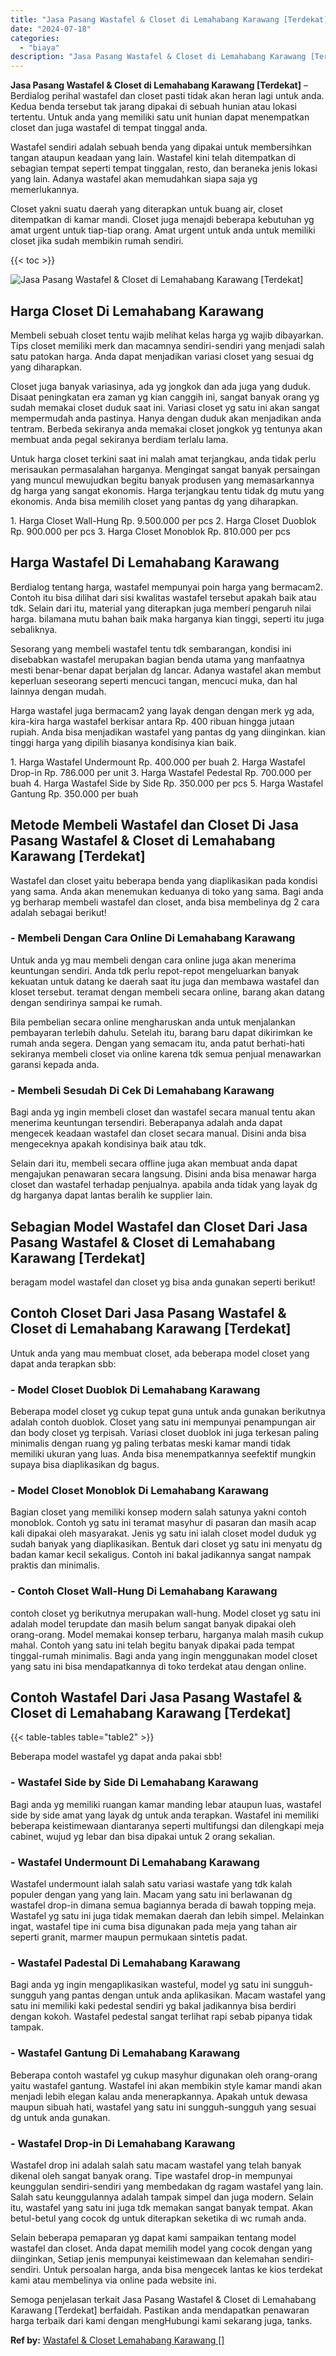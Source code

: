 ```yaml
---
title: "Jasa Pasang Wastafel & Closet di Lemahabang Karawang [Terdekat]"
date: "2024-07-18"
categories: 
  - "biaya"
description: "Jasa Pasang Wastafel & Closet di Lemahabang Karawang [Terdekat]. Semoga penjelasan terkait Jasa Pasang Wastafel & Closet di Lemahabang Karawang [Terdekat]..."
---
```


**Jasa Pasang Wastafel & Closet di Lemahabang Karawang \[Terdekat\]** – Berdialog perihal wastafel dan closet pasti tidak akan heran lagi untuk anda. Kedua benda tersebut tak jarang dipakai di sebuah hunian atau lokasi tertentu. Untuk anda yang memiliki satu unit hunian dapat menempatkan closet dan juga wastafel di tempat tinggal anda.

Wastafel sendiri adalah sebuah benda yang dipakai untuk membersihkan tangan ataupun keadaan yang lain. Wastafel kini telah ditempatkan di sebagian tempat seperti tempat tinggalan, resto, dan beraneka jenis lokasi yang lain. Adanya wastafel akan memudahkan siapa saja yg memerlukannya.

Closet yakni suatu daerah yang diterapkan untuk buang air, closet ditempatkan di kamar mandi. Closet juga menajdi beberapa kebutuhan yg amat urgent untuk tiap-tiap orang. Amat urgent untuk anda untuk memiliki closet jika sudah membikin rumah sendiri.

{{< toc >}}

![Jasa Pasang Wastafel & Closet di Lemahabang Karawang [Terdekat]](/images/wastafel-closet-murah05.png)

## Harga Closet Di Lemahabang Karawang

Membeli sebuah closet tentu wajib melihat kelas harga yg wajib dibayarkan. Tips closet memiliki merk dan macamnya sendiri-sendiri yang menjadi salah satu patokan harga. Anda dapat menjadikan variasi closet yang sesuai dg yang diharapkan.

Closet juga banyak variasinya, ada yg jongkok dan ada juga yang duduk. Disaat peningkatan era zaman yg kian canggih ini, sangat banyak orang yg sudah memakai closet duduk saat ini. Variasi closet yg satu ini akan sangat mempermudah anda pastinya. Hanya dengan duduk akan menjadikan anda tentram. Berbeda sekiranya anda memakai closet jongkok yg tentunya akan membuat anda pegal sekiranya berdiam terlalu lama.

Untuk harga closet terkini saat ini malah amat terjangkau, anda tidak perlu merisaukan permasalahan harganya. Mengingat sangat banyak persaingan yang muncul mewujudkan begitu banyak produsen yang memasarkannya dg harga yang sangat ekonomis. Harga terjangkau tentu tidak dg mutu yang ekonomis. Anda bisa memilih closet yang pantas dg yang diharapkan.

1\. Harga Closet Wall-Hung Rp. 9.500.000 per pcs 2. Harga Closet Duoblok Rp. 900.000 per pcs 3. Harga Closet Monoblok Rp. 810.000 per pcs

## Harga Wastafel Di Lemahabang Karawang

Berdialog tentang harga, wastafel mempunyai poin harga yang bermacam2. Contoh itu bisa dilihat dari sisi kwalitas wastafel tersebut apakah baik atau tdk. Selain dari itu, material yang diterapkan juga memberi pengaruh nilai harga. bilamana mutu bahan baik maka harganya kian tinggi, seperti itu juga sebaliknya.

Sesorang yang membeli wastafel tentu tdk sembarangan, kondisi ini disebabkan wastafel merupakan bagian benda utama yang manfaatnya mesti benar-benar dapat berjalan dg lancar. Adanya wastafel akan membut keperluan seseorang seperti mencuci tangan, mencuci muka, dan hal lainnya dengan mudah.

Harga wastafel juga bermacam2 yang layak dengan dengan merk yg ada, kira-kira harga wastafel berkisar antara Rp. 400 ribuan hingga jutaan rupiah. Anda bisa menjadikan wastafel yang pantas dg yang diinginkan. kian tinggi harga yang dipilih biasanya kondisinya kian baik.

1\. Harga Wastafel Undermount Rp. 400.000 per buah 2. Harga Wastafel Drop-in Rp. 786.000 per unit 3. Harga Wastafel Pedestal Rp. 700.000 per buah 4. Harga Wastafel Side by Side Rp. 350.000 per pcs 5. Harga Wastafel Gantung Rp. 350.000 per buah

## Metode Membeli Wastafel dan Closet Di Jasa Pasang Wastafel & Closet di Lemahabang Karawang \[Terdekat\]

Wastafel dan closet yaitu beberapa benda yang diaplikasikan pada kondisi yang sama. Anda akan menemukan keduanya di toko yang sama. Bagi anda yg berharap membeli wastafel dan closet, anda bisa membelinya dg 2 cara adalah sebagai berikut!

### \- Membeli Dengan Cara Online Di Lemahabang Karawang

Untuk anda yg mau membeli dengan cara online juga akan menerima keuntungan sendiri. Anda tdk perlu repot-repot mengeluarkan banyak kekuatan untuk datang ke daerah saat itu juga dan membawa wastafel dan kloset tersebut. teramat dengan membeli secara online, barang akan datang dengan sendirinya sampai ke rumah.

Bila pembelian secara online mengharuskan anda untuk menjalankan pembayaran terlebih dahulu. Setelah itu, barang baru dapat dikirimkan ke rumah anda segera. Dengan yang semacam itu, anda patut berhati-hati sekiranya membeli closet via online karena tdk semua penjual menawarkan garansi kepada anda.

### \- Membeli Sesudah Di Cek Di Lemahabang Karawang

Bagi anda yg ingin membeli closet dan wastafel secara manual tentu akan menerima keuntungan tersendiri. Beberapanya adalah anda dapat mengecek keadaan wastafel dan closet secara manual. Disini anda bisa mengeceknya apakah kondisinya baik atau tdk.

Selain dari itu, membeli secara offline juga akan membuat anda dapat mengajukan penawaran secara langsung. Disini anda bisa menawar harga closet dan wastafel terhadap penjualnya. apabila anda tidak yang layak dg dg harganya dapat lantas beralih ke supplier lain.

## Sebagian Model Wastafel dan Closet Dari Jasa Pasang Wastafel & Closet di Lemahabang Karawang \[Terdekat\]

beragam model wastafel dan closet yg bisa anda gunakan seperti berikut!

## Contoh Closet Dari Jasa Pasang Wastafel & Closet di Lemahabang Karawang \[Terdekat\]

Untuk anda yang mau membuat closet, ada beberapa model closet yang dapat anda terapkan sbb:

### \- Model Closet Duoblok Di Lemahabang Karawang

Beberapa model closet yg cukup tepat guna untuk anda gunakan berikutnya adalah contoh duoblok. Closet yang satu ini mempunyai penampungan air dan body closet yg terpisah. Variasi closet duoblok ini juga terkesan paling minimalis dengan ruang yg paling terbatas meski kamar mandi tidak memiliki ukuran yang luas. Anda bisa menempatkannya seefektif mungkin supaya bisa diaplikasikan dg bagus.

### \- Model Closet Monoblok Di Lemahabang Karawang

Bagian closet yang memiliki konsep modern salah satunya yakni contoh monoblok. Contoh yg satu ini teramat masyhur di pasaran dan masih acap kali dipakai oleh masyarakat. Jenis yg satu ini ialah closet model duduk yg sudah banyak yang diaplikasikan. Bentuk dari closet yg satu ini menyatu dg badan kamar kecil sekaligus. Contoh ini bakal jadikannya sangat nampak praktis dan minimalis.

### \- Contoh Closet Wall-Hung Di Lemahabang Karawang

contoh closet yg berikutnya merupakan wall-hung. Model closet yg satu ini adalah model terupdate dan masih belum sangat banyak dipakai oleh orang-orang. Model memakai konsep terbaru, harganya malah masih cukup mahal. Contoh yang satu ini telah begitu banyak dipakai pada tempat tinggal-rumah minimalis. Bagi anda yang ingin menggunakan model closet yang satu ini bisa mendapatkannya di toko terdekat atau dengan online.

## Contoh Wastafel Dari Jasa Pasang Wastafel & Closet di Lemahabang Karawang \[Terdekat\]

{{< table-tables table="table2" >}}

Beberapa model wastafel yg dapat anda pakai sbb!

### \- Wastafel Side by Side Di Lemahabang Karawang

Bagi anda yg memiliki ruangan kamar manding lebar ataupun luas, wastafel side by side amat yang layak dg untuk anda terapkan. Wastafel ini memiliki beberapa keistimewaan diantaranya seperti multifungsi dan dilengkapi meja cabinet, wujud yg lebar dan bisa dipakai untuk 2 orang sekalian.

### \- Wastafel Undermount Di Lemahabang Karawang

Wastafel undermount ialah salah satu variasi wastafe yang tdk kalah populer dengan yang yang lain. Macam yang satu ini berlawanan dg wastafel drop-in dimana semua bagiannya berada di bawah topping meja. Wastafel yg satu ini juga tidak memakan daerah dan lebih simpel. Melainkan ingat, wastafel tipe ini cuma bisa digunakan pada meja yang tahan air seperti granit, marmer maupun permukaan sintetis padat.

### \- Wastafel Padestal Di Lemahabang Karawang

Bagi anda yg ingin mengaplikasikan wasteful, model yg satu ini sungguh-sungguh yang pantas dengan untuk anda aplikasikan. Macam wastafel yang satu ini memiliki kaki pedestal sendiri yg bakal jadikannya bisa berdiri dengan kokoh. Wastafel pedestal sangat terlihat rapi sebab pipanya tidak tampak.

### \- Wastafel Gantung Di Lemahabang Karawang

Beberapa contoh wastafel yg cukup masyhur digunakan oleh orang-orang yaitu wastafel gantung. Wastafel ini akan membikin style kamar mandi akan menjadi lebih elegan kalau anda menerapkannya. Apakah untuk dewasa maupun sibuah hati, wastafel yang satu ini sungguh-sungguh yang sesuai dg untuk anda gunakan.

### \- Wastafel Drop-in Di Lemahabang Karawang

Wastafel drop ini adalah salah satu macam wastafel yang telah banyak dikenal oleh sangat banyak orang. Tipe wastafel drop-in mempunyai keunggulan sendiri-sendiri yang membedakan dg ragam wastafel yang lain. Salah satu keunggulannya adalah tampak simpel dan juga modern. Selain itu, wastafel yang satu ini juga tdk memakan sangat banyak tempat. Akan betul-betul yang cocok dg untuk diterapkan seketika di wc rumah anda.

Selain beberapa pemaparan yg dapat kami sampaikan tentang model wastafel dan closet. Anda dapat memilih model yang cocok dengan yang diinginkan, Setiap jenis mempunyai keistimewaan dan kelemahan sendiri-sendiri. Untuk persoalan harga, anda bisa mengecek lantas ke kios terdekat kami atau membelinya via online pada website ini.

Semoga penjelasan terkait Jasa Pasang Wastafel & Closet di Lemahabang Karawang \[Terdekat\] berfaidah. Pastikan anda mendapatkan penawaran harga terbaik dari kami dengan mengHubungi kami sekarang juga, tanks.

**Ref by:** [Wastafel & Closet Lemahabang Karawang []](https://id.wikipedia.org/wiki/Wastafel)
